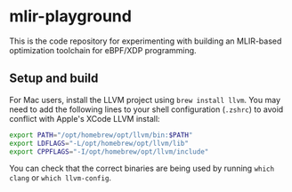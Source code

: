 # mlir-playground

This is the code repository for experimenting with building an MLIR-based optimization toolchain for eBPF/XDP programming.

## Setup and build

For Mac users, install the LLVM project using `brew install llvm`. You may need to add the following lines to your shell configuration (`.zshrc`) to avoid conflict with Apple's XCode LLVM install:

```bash
export PATH="/opt/homebrew/opt/llvm/bin:$PATH"
export LDFLAGS="-L/opt/homebrew/opt/llvm/lib"
export CPPFLAGS="-I/opt/homebrew/opt/llvm/include"
```

You can check that the correct binaries are being used by running `which clang` or `which llvm-config`.
